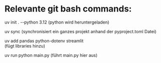 # Relevante git bash commands:

uv init . --python 3.12 
(python wird heruntergeladen)

uv sync
(synchronisiert ein ganzes projekt anhand der pyproject.toml Datei)

uv add pandas python-dotenv streamlit  
(fügt libraries hinzu)

uv run python main.py
(führt main.py hier aus)